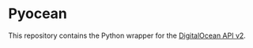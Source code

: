 Pyocean
=======
This repository contains the Python wrapper for the [DigitalOcean API v2](https://developers.digitalocean.com/).
